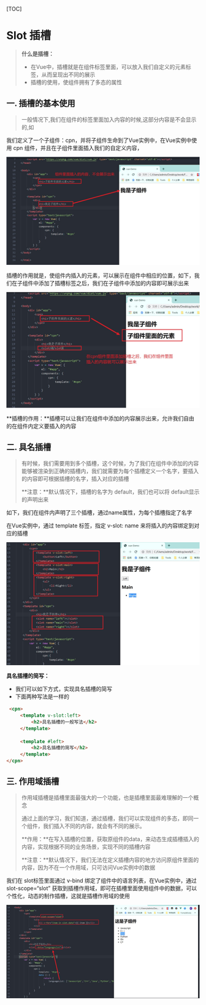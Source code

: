 [TOC]

# Slot 插槽

> **什么是插槽：**
>
> - 在Vue中，插槽就是在组件标签里面，可以放入我们自定义的元素标签，从而呈现出不同的展示
> - 插槽的使用，使组件拥有了多态的属性



## 一. 插槽的基本使用

> 一般情况下,我们在组件的标签里面加入内容的时候,这部分内容是不会显示的,如

我们定义了一个子组件：cpn，并将子组件生命到了Vue实例中，在Vue实例中使用 cpn 组件，并且在子组件里面插入我们的自定义内容，

![](../Imgs/slot-01.jpg)

插槽的作用就是，使组件内插入的元素，可以展示在组件中相应的位置，如下，我们在子组件中添加了插槽标签之后，我们在子组件中添加的内容即可展示出来

![](../Imgs/slot-02.jpg)

**插槽的作用：**插槽可以让我们在组件中添加的内容展示出来，允许我们自由的在组件内定义要插入的内容



## 二. 具名插槽

> 有时候，我们需要用到多个插槽，这个时候，为了我们在组件中添加的内容能够被渲染到正确的插槽内，我们就需要为每个插槽定义一个名字，要插入的内容即可根据插槽的名字，插入对应的插槽
>
> **注意：**默认情况下，插槽的名字为 default，我们也可以将 default显示的声明出来

如下，我们在组件内声明了三个插槽，通过name属性，为每个插槽指定了名字

在Vue实例中，通过 template 标签，指定 v-slot: name 来将插入的内容绑定到对应的插槽

![](../Imgs/slot-03.jpg)

**具名插槽的简写：**

- 我们可以如下方式，实现具名插槽的简写
- 下面两种写法是一样的

~~~HTML
 <cpn>
     <template v-slot:left>
         <h2>具名插槽的一般写法</h2>
     </template>
     
     <template #left>
         <h2>具名插槽的简写</h2>
     </template>
</cpn>
~~~



## 三. 作用域插槽

> 作用域插槽是插槽里面最强大的一个功能，也是插槽里面最难理解的一个概念
>
> 通过上面的学习，我们知道，通过插槽，我们可以实现组件的多态，即同一个组件，我们插入不同的内容，就会有不同的展示。
>
> **作用：**在写入插槽的位置，获取原组件的data，来动态生成插槽插入的内容，实现根据不同的业务场景，实现不同的插槽内容
>
> **注意：**默认情况下，我们无法在定义插槽内容的地方访问原组件里面的内容，因为不在一个作用域，只可访问Vue实例中的数据

我们在 slot标签里面通过 v-bind 绑定了组件中的语言列表，在Vue实例中，通过 slot-scope=“slot” 获取到插槽作用域，即可在插槽里面使用组件中的数据，可以个性化，动态的制作插槽，这就是插槽作用域的使用

![](../Imgs/slot-04.jpg)

